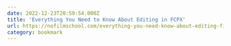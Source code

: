 ```yaml
---
date: 2022-12-23T20:59:54.000Z
title: 'Everything You Need to Know About Editing in FCPX'
url: https://nofilmschool.com/everything-you-need-know-about-editing-final-cut-pro-x
category: bookmark
---
```

